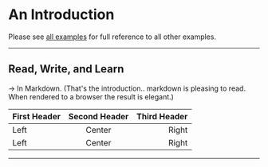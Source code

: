 # An Introduction

Please see [all examples](examples.md) for full reference to all other examples.

---

## Read, Write, and Learn

-> In Markdown. (That's the introduction.. markdown is pleasing to read. When rendered to a browser the result is elegant.)

First Header | Second Header | Third Header
:----------- |:-------------:| -----------:
Left         | Center        | Right
Left         | Center        | Right

---
